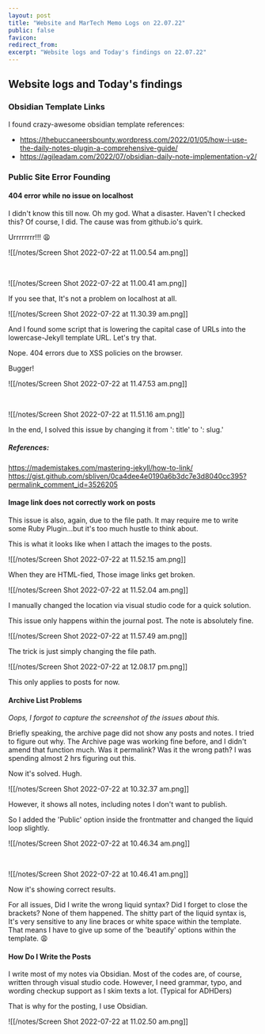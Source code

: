 ```yaml
---
layout: post
title: "Website and MarTech Memo Logs on 22.07.22"
public: false
favicon:
redirect_from: 
excerpt: "Website logs and Today's findings on 22.07.22"
---
```


## Website logs and Today's findings


### Obsidian Template Links

I found crazy-awesome obsidian template references: 
- https://thebuccaneersbounty.wordpress.com/2022/01/05/how-i-use-the-daily-notes-plugin-a-comprehensive-guide/
- https://agileadam.com/2022/07/obsidian-daily-note-implementation-v2/


### Public Site Error Founding

#### 404 error while no issue on localhost

I didn't know this till now. Oh my god. What a disaster. Haven't I checked this? Of course, I did.
The cause was from github.io's quirk. 


Urrrrrrrr!!! 😩



![[/notes/Screen Shot 2022-07-22 at 11.00.54 am.png]]

<br/>

![[/notes/Screen Shot 2022-07-22 at 11.00.41 am.png]]

If you see that, It's not a problem on localhost at all. 

![[/notes/Screen Shot 2022-07-22 at 11.30.39 am.png]]

And I found some script that is lowering the capital case of URLs into the lowercase-Jekyll template URL. Let's try that. 

Nope. 404 errors due to XSS policies on the browser. 

Bugger!


![[/notes/Screen Shot 2022-07-22 at 11.47.53 am.png]]

<br/>

![[/notes/Screen Shot 2022-07-22 at 11.51.16 am.png]]
<br/>

In the end, I solved this issue by changing it from ': title' to ': slug.'


##### References: 

https://mademistakes.com/mastering-jekyll/how-to-link/
https://gist.github.com/sbliven/0ca4dee4e0190a6b3dc7e3d8040cc395?permalink_comment_id=3526205


#### Image link does not correctly work on posts


This issue is also, again, due to the file path. It may require me to write some Ruby Plugin...but it's too much hustle to think about. 

This is what it looks like when I attach the images to the posts. 

<!-- ![[Screen Shot 2022-07-22 at 11.52.15 am.png]] -->
![[/notes/Screen Shot 2022-07-22 at 11.52.15 am.png]]

When they are HTML-fied, Those image links get broken. 


![[/notes/Screen Shot 2022-07-22 at 11.52.04 am.png]]


I manually changed the location via visual studio code for a quick solution. 

This issue only happens within the journal post. The note is absolutely fine. 

![[/notes/Screen Shot 2022-07-22 at 11.57.49 am.png]]

The trick is just simply changing the file path. 

![[/notes/Screen Shot 2022-07-22 at 12.08.17 pm.png]]

This only applies to posts for now. 

#### Archive List Problems 


_Oops, I forgot to capture the screenshot of the issues about this._

Briefly speaking, the archive page did not show any posts and notes. I tried to figure out why. The Archive page was working fine before, and I didn't amend that function much. Was it permalink? Was it the wrong path? I was spending almost 2 hrs figuring out this. 


Now it's solved. Hugh. 


![[/notes/Screen Shot 2022-07-22 at 10.32.37 am.png]]


However, it shows all notes, including notes I don't want to publish. 

So I added the 'Public' option inside the frontmatter and changed the liquid loop slightly. 


![[/notes/Screen Shot 2022-07-22 at 10.46.34 am.png]]

<br/>

![[/notes/Screen Shot 2022-07-22 at 10.46.41 am.png]]

Now it's showing correct results. 

For all issues, Did I write the wrong liquid syntax? Did I forget to close the brackets? None of them happened. The shitty part of the liquid syntax is, It's very sensitive to any line braces or white space within the template. That means I have to give up some of the 'beautify' options within the template. 😩

#### How Do I Write the Posts

I write most of my notes via Obsidian. Most of the codes are, of course, written through visual studio code. However, I need grammar, typo, and wording checkup support as I skim texts a lot. (Typical for ADHDers)


That is why for the posting, I use Obsidian. 

![[/notes/Screen Shot 2022-07-22 at 11.02.50 am.png]]
